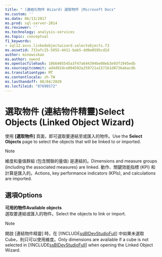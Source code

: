 ```yaml
---
title: " (連結化物件 Wizard) 選取物件 |Microsoft Docs"
ms.custom: ''
ms.date: 06/13/2017
ms.prod: sql-server-2014
ms.reviewer: ''
ms.technology: analysis-services
ms.topic: conceptual
f1_keywords:
- sql12.asvs.linkedobjectwizard.selectobjects.f3
ms.assetid: 733afc25-5055-4411-bab5-dd9e0595cd2d
author: minewiskan
ms.author: owend
ms.openlocfilehash: 10b6405545a3f47a644394be08eb3e93f1945edb
ms.sourcegitcommit: ad4d92dce894592a259721a1571b1d8736abacdb
ms.translationtype: MT
ms.contentlocale: zh-TW
ms.lasthandoff: 08/04/2020
ms.locfileid: "87698572"
---
```

# <a name="select-objects-linked-object-wizard"></a><span data-ttu-id="f0871-102">選取物件 (連結物件精靈)</span><span class="sxs-lookup"><span data-stu-id="f0871-102">Select Objects (Linked Object Wizard)</span></span>
  <span data-ttu-id="f0871-103">使用 **[選取物件]** 頁面，即可選取要連結至或匯入的物件。</span><span class="sxs-lookup"><span data-stu-id="f0871-103">Use the **Select Objects** page to select the objects that will be linked to or imported.</span></span>  
  
> [!NOTE]  
>  <span data-ttu-id="f0871-104">維度和量值群組 (包含關聯的量值) 是連結的。</span><span class="sxs-lookup"><span data-stu-id="f0871-104">Dimensions and measure groups (including the associated measures) are linked.</span></span> <span data-ttu-id="f0871-105">動作、關鍵效能指標 (KPI) 和計算是匯入的。</span><span class="sxs-lookup"><span data-stu-id="f0871-105">Actions, key performance indicators (KPIs), and calculations are imported.</span></span>  
  
## <a name="options"></a><span data-ttu-id="f0871-106">選項</span><span class="sxs-lookup"><span data-stu-id="f0871-106">Options</span></span>  
 <span data-ttu-id="f0871-107">**可用的物件**</span><span class="sxs-lookup"><span data-stu-id="f0871-107">**Available objects**</span></span>  
 <span data-ttu-id="f0871-108">選取要連結或匯入的物件。</span><span class="sxs-lookup"><span data-stu-id="f0871-108">Select the objects to link or import.</span></span>  
  
> [!NOTE]  
>  <span data-ttu-id="f0871-109">開啟 [連結物件精靈] 時，在 [!INCLUDE[ssBIDevStudioFull](../includes/ssbidevstudiofull-md.md)] 中如果未選取 Cube，則只可以使用維度。</span><span class="sxs-lookup"><span data-stu-id="f0871-109">Only dimensions are available if a cube is not selected in [!INCLUDE[ssBIDevStudioFull](../includes/ssbidevstudiofull-md.md)] when opening the Linked Object Wizard.</span></span>  
  
  

